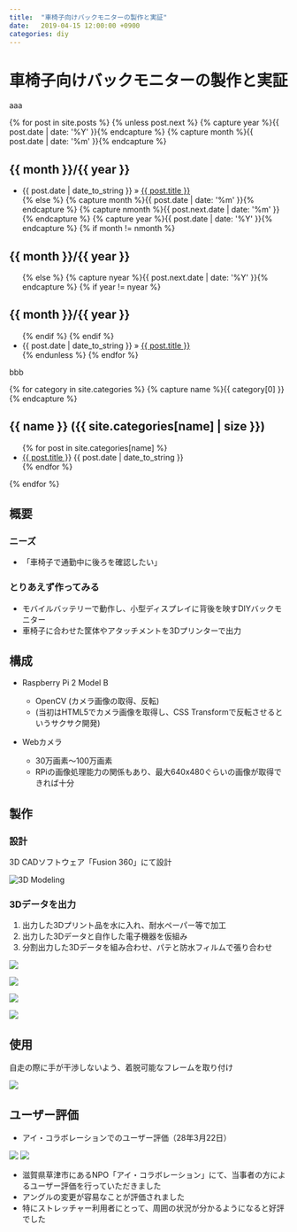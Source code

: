 ```yaml
---
title:  "車椅子向けバックモニターの製作と実証"
date:   2019-04-15 12:00:00 +0900
categories: diy
---
```


# 車椅子向けバックモニターの製作と実証

aaa

{% for post in site.posts %}
  {% unless post.next %}
    {% capture year %}{{ post.date | date: '%Y' }}{% endcapture %}
    {% capture month %}{{ post.date | date: '%m' }}{% endcapture %}
    <h2 id="{{year}}{{nmonth}}">{{ month }}/{{ year }}</h2>
    <ul class="posts">
      <li>
        <span class="post-date">{{ post.date | date_to_string }} &raquo;</span>
        <a class="post-link" href="{{ post.url | prepend: site.baseurl }}">{{ post.title }}</a>
      </li>
  {% else %}
    {% capture month %}{{ post.date | date: '%m' }}{% endcapture %}
    {% capture nmonth %}{{ post.next.date | date: '%m' }}{% endcapture %}
    {% capture year %}{{ post.date | date: '%Y' }}{% endcapture %}
    {% if month != nmonth %}
      </ul>
      <h2 id="{{year}}{{nmonth}}">{{ month }}/{{ year }}</h2>
      <ul class="posts">
    {% else %}
      {% capture nyear %}{{ post.next.date | date: '%Y' }}{% endcapture %}
      {% if year != nyear %}
        </ul>
        <h2 id="{{year}}{{nmonth}}">{{ month }}/{{ year }}</h2>
        <ul class="posts">
      {% endif %}
    {% endif %}
    <li>
      <span class="post-date">{{ post.date | date_to_string }} &raquo;</span>
      <a class="post-link" href="{{ post.url | prepend: site.baseurl }}">{{ post.title }}</a>
    </li>
  {% endunless %}
{% endfor %}
</ul>

bbb

{% for category in site.categories %}
  {% capture name %}{{ category[0] }}{% endcapture %}
  <h2>{{ name }} ({{ site.categories[name] | size }})</h2>
  <ul class="posts">
  {% for post in site.categories[name] %}
    <li>
      <a class="post-link" href="{{ post.url | prepend: site.baseurl }}">{{ post.title }}</a>
      <span class="post-date">{{ post.date | date_to_string }}</span>
    </li>
  {% endfor %}
  </ul>
{% endfor %}


## 概要

### ニーズ
* 「車椅子で通勤中に後ろを確認したい」

### とりあえず作ってみる
* モバイルバッテリーで動作し、小型ディスプレイに背後を映すDIYバックモニター
* 車椅子に合わせた筐体やアタッチメントを3Dプリンターで出力

## 構成

* Raspberry Pi 2 Model B
  * OpenCV (カメラ画像の取得、反転)
  * (当初はHTML5でカメラ画像を取得し、CSS Transformで反転させるというサクサク開発)

* Webカメラ
  * 30万画素〜100万画素
  * RPiの画像処理能力の関係もあり、最大640x480ぐらいの画像が取得できれば十分

## 製作

### 設計

3D CADソフトウェア「Fusion 360」にて設計

![3D Modeling](/assets/2016-06-22/1.jpg)

### 3Dデータを出力

1. 出力した3Dプリント品を水に入れ、耐水ペーパー等で加工
2. 出力した3Dデータと自作した電子機器を仮組み
3. 分割出力した3Dデータを組み合わせ、パテと防水フィルムで張り合わせ

![](/assets/2016-06-22/3.jpg)

![](/assets/2016-06-22/4.jpg)

![](/assets/2016-06-22/5.jpg)

![](/assets/2016-06-22/6.jpg)


## 使用

自走の際に手が干渉しないよう、着脱可能なフレームを取り付け

![](/assets/2016-06-22/9.png)

## ユーザー評価

* アイ・コラボレーションでのユーザー評価（28年3月22日）

![](/assets/2016-06-22/13.png)
![](/assets/2016-06-22/14.png)

* 滋賀県草津市にあるNPO「アイ・コラボレーション」にて、当事者の方によるユーザー評価を行っていただきました
* アングルの変更が容易なことが評価されました
* 特にストレッチャー利用者にとって、周囲の状況が分かるようになると好評でした
